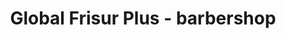 ---
title: "Global Frisur Plus - barbershop"
url: /waidhofen-an-der-ybbs/global-frisur-plus-barbershop/
shop: Friseur
---